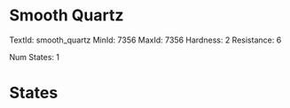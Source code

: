 # Smooth Quartz
TextId: smooth_quartz
MinId: 7356
MaxId: 7356
Hardness: 2
Resistance: 6

Num States: 1
# States
```

```